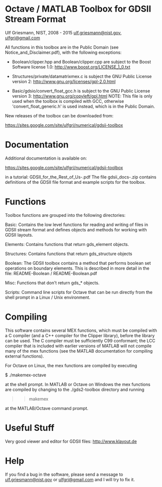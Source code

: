 
Octave / MATLAB Toolbox for GDSII Stream Format
===============================================

Ulf Griesmann, NIST, 2008 - 2015 
ulf.griesmann@nist.gov, ulfgri@gmail.com


All functions in this toolbox are in the Public Domain (see 
Notice_and_Disclaimer.pdf), with the following exceptions:

- Boolean/clipper.hpp and Boolean/clipper.cpp are subject to the
  Boost Software license 1.0: http://www.boost.org/LICENSE_1_0.txt

- Structures/private/datamatrixmex.c is subject the GNU Public
  License version 2: http://www.gnu.org/licenses/gpl-2.0.html

- Basic/gdsio/convert_float_gcc.h is subject to the GNU Public
  License version 3: http://www.gnu.org/copyleft/gpl.html
  NOTE: This file is only used when the toolbox is compiled with
  GCC, otherwise 'convert_float_generic.h' is used instead, which
  is in the Public Domain.


New releases of the toolbox can be downloaded from:

https://sites.google.com/site/ulfgri/numerical/gdsii-toolbox


Documentation
=============
Additional documentation is available on:

https://sites.google.com/site/ulfgri/numerical/gdsii-toolbox

in a tutorial: GDSII_for_the_Rest_of_Us-<date>.pdf
The file gdsii_docs-<nn>.zip contains definitions of the GDSII file
format and example scripts for the toolbox. 


Functions
=========
Toolbox functions are grouped into the following directories:

Basic:
    Contains the low level functions for reading and writing
    of files in GDSII stream format and defines objects and
    methods for working with GDSII layouts.

Elements:
    Contains functions that return gds_element objects.

Structures:
    Contains functions that return gds_structure objects

Boolean: 
    The GDSII toolbox contains a method that performs boolean
    set operations on boundary elements. This is described in more
    detail in the file: README-Boolean / README-Boolean.pdf

Misc:
    Functions that don't return gds_* objects.
    
Scripts:
    Command line scripts for Octave that can be run directly
    from the shell prompt in a Linux / Unix environment.


Compiling
=========
This software contains several MEX functions, which must be 
compiled with a C compiler (and a C++ compiler for the Clipper
library), before the library can be used. The C compiler must be
sufficiently C99 conformant; the LCC compiler that is included with
earlier versions of MATLAB will not compile many of the mex functions
(see the MATLAB documentation for compiling external functions).

For Octave on Linux, the mex functions are compiled by executing 

$ ./makemex-octave

at the shell prompt. In MATLAB or Octave on Windows the mex functions are 
compiled by changing to the ./gds2-toolbox directory and running

>> makemex

at the MATLAB/Octave command prompt. 


Useful Stuff
============
Very good viewer and editor for GDSII files: http://www.klayout.de


Help
====
If you find a bug in the software, please send a message to 
ulf.griesmann@nist.gov or ulfgri@gmail.com and I will try to fix it.
